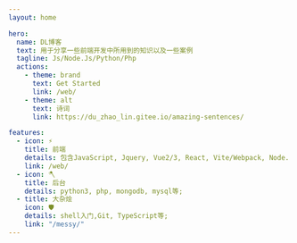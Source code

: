 ```yaml
---
layout: home

hero:
  name: DL博客
  text: 用于分享一些前端开发中所用到的知识以及一些案例
  tagline: Js/Node.Js/Python/Php
  actions:
    - theme: brand
      text: Get Started
      link: /web/
    - theme: alt
      text: 诗词
      link: https://du_zhao_lin.gitee.io/amazing-sentences/

features:
  - icon: ⚡️
    title: 前端
    details: 包含JavaScript, Jquery, Vue2/3, React, Vite/Webpack, Node.Js等;
    link: /web/
  - icon: 🪓
    title: 后台
    details: python3, php, mongodb, mysql等;
  - title: 大杂烩
    icon: 🛡️
    details: shell入门,Git, TypeScript等;
    link: "/messy/"
---
```


<style>
  :root {
    --vp-home-hero-name-color: transparent;
    --vp-home-hero-name-background: -webkit-linear-gradient(120deg, #bd34fe, #41d1ff);
  }
</style>

<JsTest />
